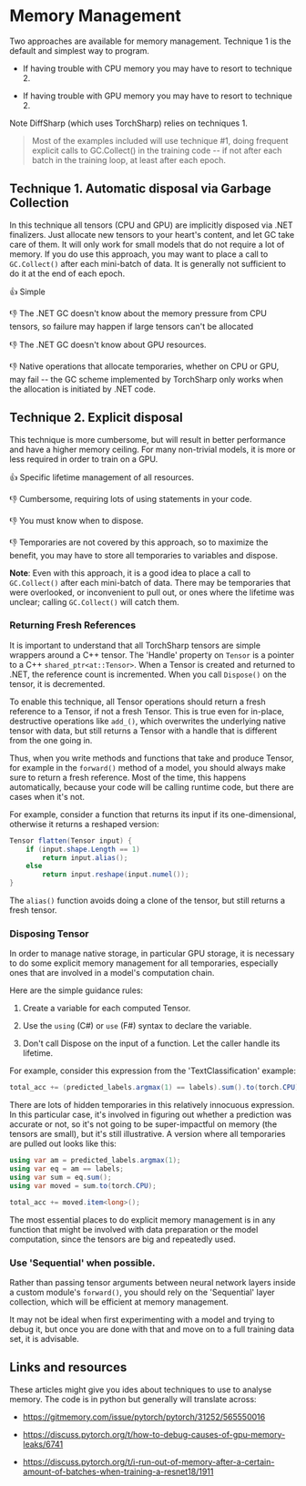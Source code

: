 # Memory Management

Two approaches are available for memory management. Technique 1 is the default and simplest way to program.

- If having trouble with CPU memory you may have to resort to technique 2.

- If having trouble with GPU memory you may have to resort to technique 2.

Note DiffSharp (which uses TorchSharp) relies on techniques 1.

> Most of the examples included will use technique #1, doing frequent explicit calls to GC.Collect() in the training code -- if not after each batch in the training loop, at least after each epoch.

## Technique 1. Automatic disposal via Garbage Collection

In this technique all tensors (CPU and GPU) are implicitly disposed via .NET finalizers. Just allocate new tensors to your heart's content, and let GC take care of them. It will only work for small models that do not require a lot of memory. If you do use this approach, you may want to place a call to `GC.Collect()` after each mini-batch of data. It is generally not sufficient to do it at the end of each epoch.

👍 Simple

👎 The .NET GC doesn't know about the memory pressure from CPU tensors, so failure may happen if large tensors can't be allocated

👎 The .NET GC doesn't know about GPU resources.

👎 Native operations that allocate temporaries, whether on CPU or GPU, may fail -- the GC scheme implemented by TorchSharp only works when the allocation is initiated by .NET code.


## Technique 2. Explicit disposal

This technique is more cumbersome, but will result in better performance and have a higher memory ceiling. For many non-trivial models, it is more or less required in order to train on a GPU.

👍 Specific lifetime management of all resources.

👎 Cumbersome, requiring lots of using statements in your code.

👎 You must know when to dispose.

👎 Temporaries are not covered by this approach, so to maximize the benefit, you may have to store all temporaries to variables and dispose.

__Note__: Even with this approach, it is a good idea to place a call to `GC.Collect()` after each mini-batch of data. There may be temporaries that were overlooked, or inconvenient to pull out, or ones where the lifetime was unclear; calling `GC.Collect()` will catch them.


### Returning Fresh References

It is important to understand that all TorchSharp tensors are simple wrappers around a C++ tensor. The 'Handle' property on `Tensor` is a pointer to a C++ `shared_ptr<at::Tensor>`. When a Tensor is created and returned to .NET, the reference count is incremented. When you call `Dispose()` on the tensor, it is decremented.

To enable this technique, all Tensor operations should return a fresh reference to a Tensor, if not a fresh Tensor. This is true even for in-place, destructive operations like `add_()`, which overwrites the underlying native tensor with data, but still returns a Tensor with a handle that is different from the one going in.

Thus, when you write methods and functions that take and produce Tensor, for example in the `forward()` method of a model, you should always make sure to return a fresh reference. Most of the time, this happens automatically, because your code will be calling runtime code, but there are cases when it's not.

For example, consider a function that returns its input if its one-dimensional, otherwise it returns a reshaped version:

```C#
Tensor flatten(Tensor input) {
    if (input.shape.Length == 1)
        return input.alias();
    else
        return input.reshape(input.numel());        
}
```

The `alias()` function avoids doing a clone of the tensor, but still returns a fresh tensor.

### Disposing Tensor

In order to manage native storage, in particular GPU storage, it is necessary to do some explicit memory management for all temporaries, especially ones that are involved in a model's computation chain.

Here are the simple guidance rules:

1. Create a variable for each computed Tensor.

2. Use the `using` (C#) or `use` (F#) syntax to declare the variable.

3. Don't call Dispose on the input of a function. Let the caller handle its lifetime.

For example, consider this expression from the 'TextClassification' example:

```C#
total_acc += (predicted_labels.argmax(1) == labels).sum().to(torch.CPU).item<long>();
```

There are lots of hidden temporaries in this relatively innocuous expression. In this particular case, it's involved in figuring out whether a prediction was accurate or not, so it's not going to be super-impactful on memory (the tensors are small), but it's still illustrative. A version where all temporaries are pulled out looks like this:

```C#
using var am = predicted_labels.argmax(1);
using var eq = am == labels;
using var sum = eq.sum();
using var moved = sum.to(torch.CPU);

total_acc += moved.item<long>();
```

The most essential places to do explicit memory management is in any function that might be involved with data preparation or the model computation, since the tensors are big and repeatedly used.


### Use 'Sequential' when possible.

Rather than passing tensor arguments between neural network layers inside a custom module's `forward()`, you should rely on the 'Sequential' layer collection, which will be efficient at memory management.

It may not be ideal when first experimenting with a model and trying to debug it, but once you are done with that and move on to a full training data set, it is advisable.

## Links and resources

These articles might give you ides about techniques to use to analyse memory. The code is in python but generally will translate across:

* https://gitmemory.com/issue/pytorch/pytorch/31252/565550016

* https://discuss.pytorch.org/t/how-to-debug-causes-of-gpu-memory-leaks/6741

* https://discuss.pytorch.org/t/i-run-out-of-memory-after-a-certain-amount-of-batches-when-training-a-resnet18/1911


